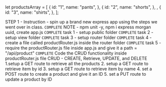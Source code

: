 let productsArray = [
  {
    id: "1",
    name: "pants",
  },
  {
    id: "2",
    name: "shorts",
  },
  ,
  {
    id: "3",
    name: "shirts",
  },
];

STEP 1 - Instruction - spin up a brand new express app using the steps we went over in class. `COMPLETE`
NOTE - npm unit -y, npm i express morgan uuid, create app.js `COMPLETE`
task 1 - setup public folder `COMPLETE`
task 2 - setup view folder `COMPLETE`
task 3 - setup router folder `COMPLETE`
task 4 - create a file called productRouter.js inside the router folder `COMPLETE`
task 5 - require the productRouter.js file inside app.js and give it a path = "/api/product" `COMPLETE`
Code the CRUD functionality inside productRouter.js file
CRUD - CREATE, Retrieve, UPDATE, and DELETE
1.setup a GET route to retrieve all the products
2. setup a GET route to retrieve item by id
3.  setup a GET route to retrieve item by name
4. set a POST route to create a product and give it an ID
5. set a PUT route to update a product by ID
